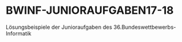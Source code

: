 # BWINF-JUNIORAUFGABEN17-18
Lösungsbeispiele der Junioraufgaben des 36.Bundeswettbewerbs-Informatik
